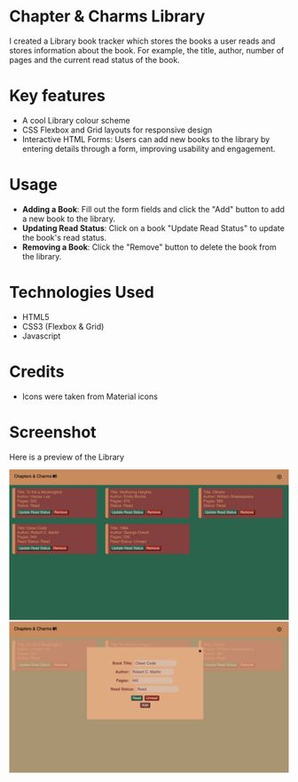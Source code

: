 # Chapter & Charms Library
I created a Library book tracker which stores the books a user reads and stores information about the book. For example, the title, author, number of pages and the current read status of the book.

# Key features
- A cool Library colour scheme
- CSS Flexbox and Grid layouts for responsive design
- Interactive HTML Forms: Users can add new books to the library by entering details through a form, improving usability and engagement.

# Usage
- **Adding a Book**: Fill out the form fields and click the "Add" button to add a new book to the library.
- **Updating Read Status**: Click on a book "Update Read Status" to update the book's read status.
- **Removing a Book**: Click the "Remove" button to delete the book from the library.

# Technologies Used
- HTML5
- CSS3 (Flexbox & Grid)
- Javascript

# Credits
- Icons were taken from Material icons

# Screenshot
Here is a preview of the Library 

![Screenshot of my dashboard](mainpage.png)
![Screenshot of my dashboard](userAddSection.png)